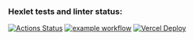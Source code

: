 ### Hexlet tests and linter status:
[![Actions Status](https://github.com/Muhomor-mushroom/frontend-project-11/actions/workflows/hexlet-check.yml/badge.svg)](https://github.com/Muhomor-mushroom/frontend-project-11/actions)
[![example workflow](https://github.com/Muhomor-mushroom/frontend-project-11/actions/workflows/test.yml/badge.svg)](https://github.com/Muhomor-mushroom/frontend-project-11/actions)
[![Vercel Deploy](https://vercel.com/muhomor-mushrooms-projects-3473c3a5/frontend-project-11/DNjzvYVnC1DnpZ5SAMacYitevdAi)](https://vercel.com/muhomor-mushrooms-projects-3473c3a5/frontend-project-11/DNjzvYVnC1DnpZ5SAMacYitevdAi)